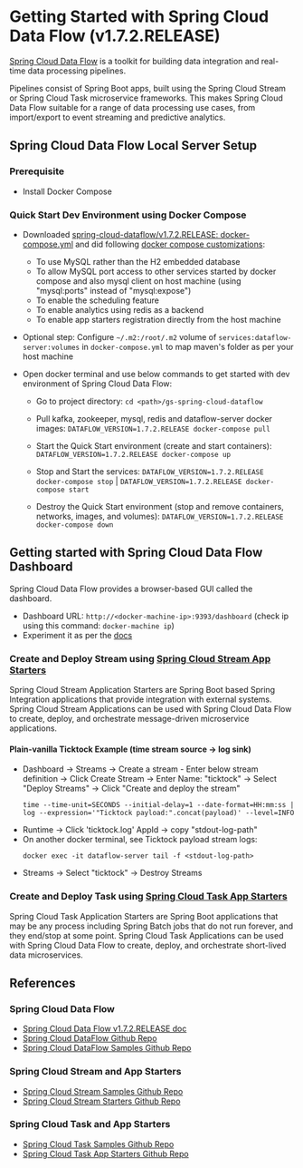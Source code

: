 # Getting Started with Spring Cloud Data Flow (v1.7.2.RELEASE)

[Spring Cloud Data Flow](https://cloud.spring.io/spring-cloud-dataflow/) is a toolkit for building data integration and real-time data processing pipelines.

Pipelines consist of Spring Boot apps, built using the Spring Cloud Stream or Spring Cloud Task microservice frameworks. This makes Spring Cloud Data Flow suitable for a range of data processing use cases, from import/export to event streaming and predictive analytics.

## Spring Cloud Data Flow Local Server Setup

### Prerequisite

* Install Docker Compose

### Quick Start Dev Environment using Docker Compose

* Downloaded [spring-cloud-dataflow/v1.7.2.RELEASE: docker-compose.yml](https://raw.githubusercontent.com/spring-cloud/spring-cloud-dataflow/v1.7.2.RELEASE/spring-cloud-dataflow-server-local/docker-compose.yml) and did following [docker compose customizations](https://docs.spring.io/spring-cloud-dataflow/docs/current/reference/htmlsingle/#getting-started-customizing-spring-cloud-dataflow-docker):

	- To use MySQL rather than the H2 embedded database 
	- To allow MySQL port access to other services started by docker compose and also mysql client on host machine (using "mysql:ports" instead of "mysql:expose")
	- To enable the scheduling feature
	- To enable analytics using redis as a backend
	- To enable app starters registration directly from the host machine
	
* Optional step: Configure `~/.m2:/root/.m2` volume of `services:dataflow-server:volumes` in `docker-compose.yml` to map maven's folder as per your host machine

* Open docker terminal and use below commands to get started with dev environment of Spring Cloud Data Flow:

	- Go to project directory: `cd <path>/gs-spring-cloud-dataflow`
	
	- Pull kafka, zookeeper, mysql, redis and dataflow-server docker images: `DATAFLOW_VERSION=1.7.2.RELEASE docker-compose pull`
	
	- Start the Quick Start environment (create and start containers): `DATAFLOW_VERSION=1.7.2.RELEASE docker-compose up`
	
	- Stop and Start the services: `DATAFLOW_VERSION=1.7.2.RELEASE docker-compose stop` | `DATAFLOW_VERSION=1.7.2.RELEASE docker-compose start`
	
	- Destroy the Quick Start environment (stop and remove containers, networks, images, and volumes): `DATAFLOW_VERSION=1.7.2.RELEASE docker-compose down`

## Getting started with Spring Cloud Data Flow Dashboard

Spring Cloud Data Flow provides a browser-based GUI called the dashboard.

* Dashboard URL: `http://<docker-machine-ip>:9393/dashboard` (check ip using this command: `docker-machine ip`)
* Experiment it as per the [docs](http://docs.spring.io/spring-cloud-dataflow/docs/1.7.2.RELEASE/reference/htmlsingle/#dashboard)

### Create and Deploy Stream using [Spring Cloud Stream App Starters](http://cloud.spring.io/spring-cloud-stream-app-starters/)

Spring Cloud Stream Application Starters are Spring Boot based Spring Integration applications that provide integration with external systems. Spring Cloud Stream Applications can be used with Spring Cloud Data Flow to create, deploy, and orchestrate message-driven microservice applications.

#### Plain-vanilla Ticktock Example (time stream source -> log sink)

* Dashboard -> Streams -> Create a stream - Enter below stream definition -> Click Create Stream -> Enter Name: "ticktock" -> Select "Deploy Streams" -> Click "Create and deploy the stream"
	```
	time --time-unit=SECONDS --initial-delay=1 --date-format=HH:mm:ss | log --expression='"Ticktock payload:".concat(payload)' --level=INFO
	```
* Runtime -> Click 'ticktock.log' AppId -> copy "stdout-log-path"
* On another docker terminal, see Ticktock payload stream logs: 
	```
	docker exec -it dataflow-server tail -f <stdout-log-path>
	``` 
* Streams -> Select "ticktock" -> Destroy Streams
	
### Create and Deploy Task using [Spring Cloud Task App Starters](http://cloud.spring.io/spring-cloud-task-app-starters/)

Spring Cloud Task Application Starters are Spring Boot applications that may be any process including Spring Batch jobs that do not run forever, and they end/stop at some point. Spring Cloud Task Applications can be used with Spring Cloud Data Flow to create, deploy, and orchestrate short-lived data microservices.

## References

### Spring Cloud Data Flow

* [Spring Cloud Data Flow v1.7.2.RELEASE doc]( http://docs.spring.io/spring-cloud-dataflow/docs/1.7.2.RELEASE/reference/htmlsingle/)
* [Spring Cloud DataFlow Github Repo](https://github.com/spring-cloud/spring-cloud-dataflow)
* [Spring Cloud DataFlow Samples Github Repo](https://github.com/spring-cloud/spring-cloud-dataflow-samples)

### Spring Cloud Stream and App Starters

* [Spring Cloud Stream Samples Github Repo](https://github.com/spring-cloud/spring-cloud-stream-samples)
* [Spring Cloud Stream Starters Github Repo](https://github.com/spring-cloud-stream-app-starters)

### Spring Cloud Task and App Starters

* [Spring Cloud Task Samples Github Repo](https://github.com/spring-cloud/spring-cloud-task/tree/master/spring-cloud-task-samples)
* [Spring Cloud Task App Starters Github Repo](https://github.com/spring-cloud-task-app-starters)